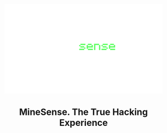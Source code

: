 ![minesense](https://github.com/nukiz/minesense/blob/main/githubrsc/minesenses.png?raw=true)

<h1 align="center">MineSense. The True Hacking Experience</h1>



